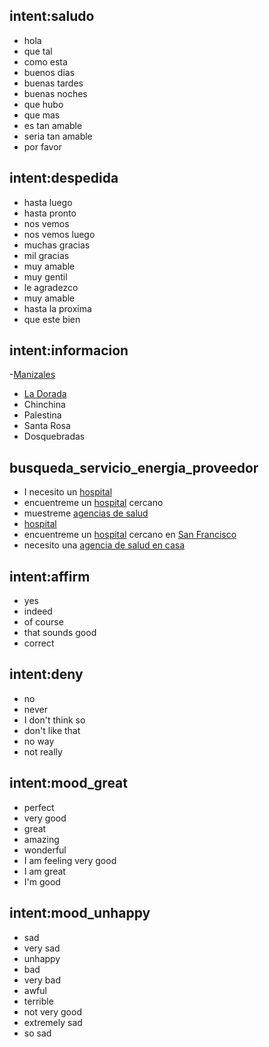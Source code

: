 ## intent:saludo
- hola
- que tal
- como esta
- buenos dias
- buenas tardes
- buenas noches
- que hubo
- que mas
- es tan amable
- seria tan amable
- por favor

## intent:despedida
- hasta luego
- hasta pronto
- nos vemos
- nos vemos luego
- muchas gracias
- mil gracias
- muy amable
- muy gentil
- le agradezco
- muy amable
- hasta la proxima
- que este bien

## intent:informacion
-[Manizales](ubicacion)
- [La Dorada](ubicacion)
- Chinchina
- Palestina
- Santa Rosa
- Dosquebradas

## busqueda_servicio_energia_proveedor
- I necesito un [hospital](facility_type)
- encuentreme un [hospital](faciliy_type) cercano
- muestreme [agencias de salud](facility_type)
- [hospital](facility_type)
- encuentreme un [hospital](facility_type) cercano en [San Francisco](ubicacion)
- necesito una [agencia de salud en casa](facility_type)



## intent:affirm
- yes
- indeed
- of course
- that sounds good
- correct

## intent:deny
- no
- never
- I don't think so
- don't like that
- no way
- not really

## intent:mood_great
- perfect
- very good
- great
- amazing
- wonderful
- I am feeling very good
- I am great
- I'm good

## intent:mood_unhappy
- sad
- very sad
- unhappy
- bad
- very bad
- awful
- terrible
- not very good
- extremely sad
- so sad
